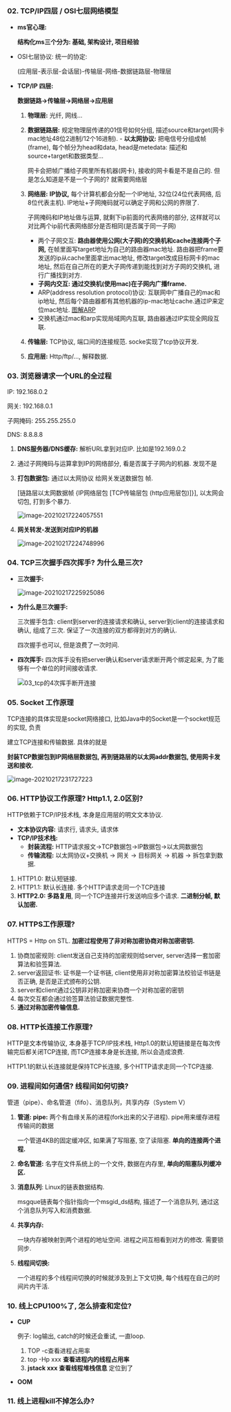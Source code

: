### 02. TCP/IP四层 / OSI七层网络模型

- **ms官心理:**

  **结构化ms三个分为: 基础, 架构设计, 项目经验**

- OSI七层协议: 统一的协定:

  (应用层-表示层-会话层)-传输层-网络-数据链路层-物理层

- **TCP/IP 四层:**

  **数据链路->传输层->网络层->应用层**

  1. **物理层:** 光纤, 网线...

  2. **数据链路层:** 规定物理层传递的01信号如何分组, 描述source和target(网卡mac地址48位2进制/12个16进制). - **以太网协议:** 把电信号分组成帧(frame), 每个帧分为head和data, head是metedata: 描述和source+target和数据类型...

     网卡会把帧广播给子网里所有机器(网卡), 接收的网卡看是不是自己的.  但是怎么知道是不是一个子网的? 就需要网络层

  3. **网络层:** **IP协议,** 每个计算机都会分配一个IP地址, 32位(24位代表网络, 后8位代表主机). IP地址+子网掩码就可以确定子网和公网的界限了.

     子网掩码和IP地址做与运算, 就剩下ip前面的代表网络的部分, 这样就可以对比两个ip前代表网络部分是否相同(是否属于同一子网)

     - 两个子网交互: **路由器使用公网(大子网)的交换机和cache连接两个子网,** 在帧里面写target地址为自己的路由器mac地址. 路由器把frame要发送的ip从cache里面拿出mac地址, 修改target改成目标网卡的mac地址, 然后在自己所在的更大子网传递到能找到对方子网的交换机, 进行广播找到对方. 
     - **子网内交互: 通过交换机(使用mac)在子网内广播frame.** 
     - ARP(address resolution protocol)协议: 互联网中广播自己的mac和ip地址, 然后每个路由器都有其他机器的ip-mac地址cache.通过IP来定位mac地址. [图解ARP](https://zhuanlan.zhihu.com/p/28771785)
     - 交换机通过mac和arp实现局域网内互联, 路由器通过IP实现全网段互联.

  4. **传输层:** TCP协议, 端口间的连接规范. socke实现了tcp协议开发.

  5. **应用层:** Http/ftp/..., 解释数据.





### 03. 浏览器请求一个URL的全过程

IP: 192.168.0.2

网关: 192.168.0.1

子网掩码: 255.255.255.0

DNS: 8.8.8.8

1. **DNS服务器/DNS缓存:** 解析URL拿到对应IP. 比如是192.169.0.2

2. 通过子网掩码与运算拿到IP的网络部分, 看是否属于子网内的机器. 发现不是

3. **打包数据包:** 通过以太网协议 给网关发送数据包 帧. 

   [链路层以太网数据帧 {IP网络层包 [TCP传输层包 (http应用层包)]}], 以太网会切包, 打到多个暴力.

   ![image-20210217224057551](%E7%AA%81%E5%87%BB2.assets/image-20210217224057551.png)

4. **网关转发-发送到对应IP的机器**

   ![image-20210217224748996](%E7%AA%81%E5%87%BB2.assets/image-20210217224748996.png)

### 04. TCP三次握手四次挥手? 为什么是三次?

- **三次握手:**

  ![image-20210217225925086](%E7%AA%81%E5%87%BB2.assets/image-20210217225925086.png)

- **为什么是三次握手:** 

  三次握手包含: client到server的连接请求和确认, server到client的连接请求和确认, 组成了三次. 保证了一次连接的双方都得到对方的确认. 

  四次握手也可以, 但是浪费了一次时间.

- **四次挥手:** 四次挥手没有把server确认和server请求断开两个绑定起来, 为了能够有一个单位的时间接收请求.

  ![03_tcp的4次挥手断开连接](%E7%AA%81%E5%87%BB2.assets/03_tcp%E7%9A%844%E6%AC%A1%E6%8C%A5%E6%89%8B%E6%96%AD%E5%BC%80%E8%BF%9E%E6%8E%A5.png)





### 05. Socket 工作原理

TCP连接的具体实现是socket网络接口, 比如Java中的Socket是一个socket规范的实现, 负责

建立TCP连接和传输数据. 具体的就是

**封装TCP数据包到IP网络层数据包, 再到链路层的以太网addr数据包, 使用网卡发送和接收.**

![image-20210217231727223](%E7%AA%81%E5%87%BB2.assets/image-20210217231727223.png)



### 06. HTTP协议工作原理? Http1.1, 2.0区别?

HTTP依赖于TCP/IP技术栈, 本身是应用层的明文文本协议. 

- **文本协议内容:** 请求行, 请求头, 请求体
- **TCP/IP技术栈:** 
  - **封装流程:** HTTP请求报文->TCP数据包->IP数据包->以太网数据包
  - **传输流程:** 以太网协议+交换机 -> 网关 -> 目标网关 -> 机器 -> 拆包拿到数据.

1. HTTP1.0: 默认短链接.
2. HTTP1.1: 默认长连接. 多个HTTP请求走同一个TCP连接
3. **HTTP2.0: 多路复用**, 同一个TCP连接并行发送响应多个请求. **二进制分帧, 默认加密.**



### 07. HTTPS工作原理?

HTTPS = Http on STL. **加密过程使用了非对称加密协商对称加密密钥.** 

1. 协商加密规则: client发送自己支持的加密规则给server, server选择一套加密算法和验签算法.
2. server返回证书: 证书是一个证书链, client使用非对称加密算法校验证书链是否正确, 是否是正式颁布的公钥.
3. server和client通过公钥非对称加密来协商一个对称加密的密钥
4. 每次交互都会通过验签算法验证数据完整性.
5. **通过对称加密传输信息.**



### 08. HTTP长连接工作原理?

HTTP是文本传输协议, 本身基于TCP/IP技术栈, Http1.0的默认短链接是在每次传输完后都关闭TCP连接, 而TCP连接本身是长连接, 所以会造成浪费.

HTTP1.1的默认长连接就是保持TCP长连接, 多个HTTP请求走同一个TCP连接. 



### 09. 进程间如何通信? 线程间如何切换?

管道（pipe）、命名管道（fifo）、消息队列，共享内存（System V）

1. **管道: pipe:**  两个有血缘关系的进程(fork出来的父子进程). pipe用来缓存进程传输间的数据

   一个管道4KB的固定缓冲区, 如果满了写阻塞, 空了读阻塞. **单向的连接两个进程.**

2. **命名管道:** 名字在文件系统上的一个文件, 数据在内存里, **单向的阻塞队列缓冲区.**

3. **消息队列**: Linux的链表数据结构. 

   msgque链表每个指针指向一个msgid_ds结构, 描述了一个消息队列, 通过这个消息队列写入和消费数据.

4. **共享内存:**

   一块内存被映射到两个进程的地址空间. 进程之间互相看到对方的修改. 需要锁同步.

5. **线程间切换:**

   一个进程的多个线程间切换的时候就涉及到上下文切换, 每个线程在自己的时间片内干活.





### 10. 线上CPU100%了, 怎么排查和定位? 

- **CUP**

  例子: log输出, catch的时候还会重试, 一直loop.

  1. TOP -c查看进程占用率
  2. top -Hp xxx **查看进程内的线程占用率**
  3. **jstack xxx 查看线程堆栈信息** 定位到了

- **OOM**





### 11. 线上进程kill不掉怎么办?















